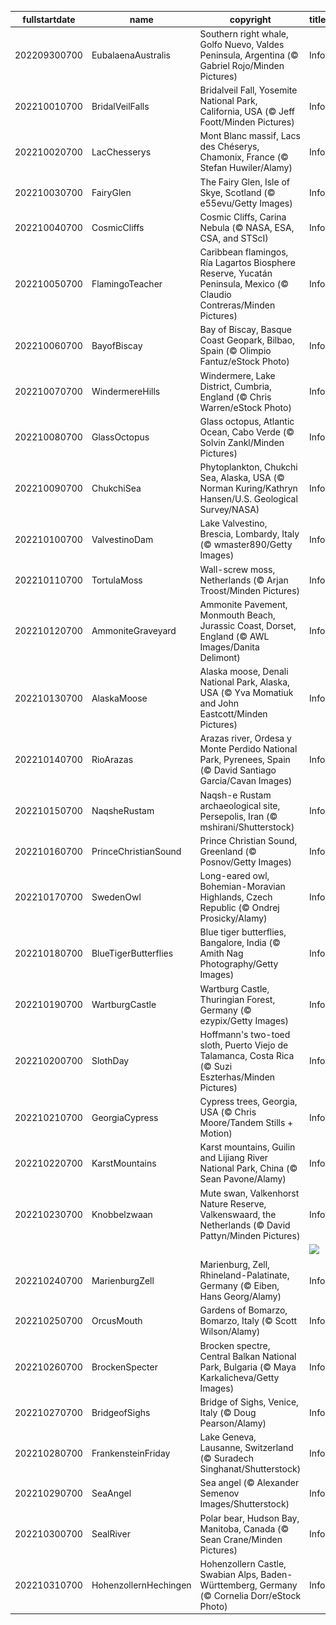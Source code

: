 |fullstartdate|name|copyright|title|image|
|--|--|--|--|--|
202209300700|EubalaenaAustralis|Southern right whale, Golfo Nuevo, Valdes Peninsula, Argentina (© Gabriel Rojo/Minden Pictures)|Info|![](/en-AU/2022/10/202209300700EubalaenaAustralis.jpg)|
202210010700|BridalVeilFalls|Bridalveil Fall, Yosemite National Park, California, USA (© Jeff Foott/Minden Pictures)|Info|![](/en-AU/2022/10/202210010700BridalVeilFalls.jpg)|
202210020700|LacChesserys|Mont Blanc massif, Lacs des Chéserys, Chamonix, France (© Stefan Huwiler/Alamy)|Info|![](/en-AU/2022/10/202210020700LacChesserys.jpg)|
202210030700|FairyGlen|The Fairy Glen, Isle of Skye, Scotland (© e55evu/Getty Images)|Info|![](/en-AU/2022/10/202210030700FairyGlen.jpg)|
202210040700|CosmicCliffs|Cosmic Cliffs, Carina Nebula (© NASA, ESA, CSA, and STScI)|Info|![](/en-AU/2022/10/202210040700CosmicCliffs.jpg)|
202210050700|FlamingoTeacher|Caribbean flamingos, Ría Lagartos Biosphere Reserve, Yucatán Peninsula, Mexico (© Claudio Contreras/Minden Pictures)|Info|![](/en-AU/2022/10/202210050700FlamingoTeacher.jpg)|
202210060700|BayofBiscay|Bay of Biscay, Basque Coast Geopark, Bilbao, Spain (© Olimpio Fantuz/eStock Photo)|Info|![](/en-AU/2022/10/202210060700BayofBiscay.jpg)|
202210070700|WindermereHills|Windermere, Lake District, Cumbria, England (© Chris Warren/eStock Photo)|Info|![](/en-AU/2022/10/202210070700WindermereHills.jpg)|
202210080700|GlassOctopus|Glass octopus, Atlantic Ocean, Cabo Verde (© Solvin Zankl/Minden Pictures)|Info|![](/en-AU/2022/10/202210080700GlassOctopus.jpg)|
202210090700|ChukchiSea|Phytoplankton, Chukchi Sea, Alaska, USA (© Norman Kuring/Kathryn Hansen/U.S. Geological Survey/NASA)|Info|![](/en-AU/2022/10/202210090700ChukchiSea.jpg)|
202210100700|ValvestinoDam|Lake Valvestino, Brescia, Lombardy, Italy (© wmaster890/Getty Images)|Info|![](/en-AU/2022/10/202210100700ValvestinoDam.jpg)|
202210110700|TortulaMoss|Wall-screw moss, Netherlands (© Arjan Troost/Minden Pictures)|Info|![](/en-AU/2022/10/202210110700TortulaMoss.jpg)|
202210120700|AmmoniteGraveyard|Ammonite Pavement, Monmouth Beach, Jurassic Coast, Dorset, England (© AWL Images/Danita Delimont)|Info|![](/en-AU/2022/10/202210120700AmmoniteGraveyard.jpg)|
202210130700|AlaskaMoose|Alaska moose, Denali National Park, Alaska, USA (© Yva Momatiuk and John Eastcott/Minden Pictures)|Info|![](/en-AU/2022/10/202210130700AlaskaMoose.jpg)|
202210140700|RioArazas|Arazas river, Ordesa y Monte Perdido National Park, Pyrenees, Spain (© David Santiago Garcia/Cavan Images)|Info|![](/en-AU/2022/10/202210140700RioArazas.jpg)|
202210150700|NaqsheRustam|Naqsh-e Rustam archaeological site, Persepolis, Iran (© mshirani/Shutterstock)|Info|![](/en-AU/2022/10/202210150700NaqsheRustam.jpg)|
202210160700|PrinceChristianSound|Prince Christian Sound, Greenland (© Posnov/Getty Images)|Info|![](/en-AU/2022/10/202210160700PrinceChristianSound.jpg)|
202210170700|SwedenOwl|Long-eared owl, Bohemian-Moravian Highlands, Czech Republic (© Ondrej Prosicky/Alamy)|Info|![](/en-AU/2022/10/202210170700SwedenOwl.jpg)|
202210180700|BlueTigerButterflies|Blue tiger butterflies, Bangalore, India (© Amith Nag Photography/Getty Images)|Info|![](/en-AU/2022/10/202210180700BlueTigerButterflies.jpg)|
202210190700|WartburgCastle|Wartburg Castle, Thuringian Forest, Germany (© ezypix/Getty Images)|Info|![](/en-AU/2022/10/202210190700WartburgCastle.jpg)|
202210200700|SlothDay|Hoffmann's two-toed sloth, Puerto Viejo de Talamanca, Costa Rica (© Suzi Eszterhas/Minden Pictures)|Info|![](/en-AU/2022/10/202210200700SlothDay.jpg)|
202210210700|GeorgiaCypress|Cypress trees, Georgia, USA (© Chris Moore/Tandem Stills + Motion)|Info|![](/en-AU/2022/10/202210210700GeorgiaCypress.jpg)|
202210220700|KarstMountains|Karst mountains, Guilin and Lijiang River National Park, China (© Sean Pavone/Alamy)|Info|![](/en-AU/2022/10/202210220700KarstMountains.jpg)|
202210230700|Knobbelzwaan|Mute swan, Valkenhorst Nature Reserve, Valkenswaard, the Netherlands (© David Pattyn/Minden Pictures)|Info|![](/en-AU/2022/10/202210230700Knobbelzwaan.jpg)|
||||![](/en-AU/2022/10/.jpg)|
202210240700|MarienburgZell|Marienburg, Zell, Rhineland-Palatinate, Germany (© Eiben, Hans Georg/Alamy)|Info|![](/en-AU/2022/10/202210240700MarienburgZell.jpg)|
202210250700|OrcusMouth|Gardens of Bomarzo, Bomarzo, Italy (© Scott Wilson/Alamy)|Info|![](/en-AU/2022/10/202210250700OrcusMouth.jpg)|
202210260700|BrockenSpecter|Brocken spectre, Central Balkan National Park, Bulgaria (© Maya Karkalicheva/Getty Images)|Info|![](/en-AU/2022/10/202210260700BrockenSpecter.jpg)|
202210270700|BridgeofSighs|Bridge of Sighs, Venice, Italy (© Doug Pearson/Alamy)|Info|![](/en-AU/2022/10/202210270700BridgeofSighs.jpg)|
202210280700|FrankensteinFriday|Lake Geneva, Lausanne, Switzerland (© Suradech Singhanat/Shutterstock)|Info|![](/en-AU/2022/10/202210280700FrankensteinFriday.jpg)|
202210290700|SeaAngel|Sea angel (© Alexander Semenov Images/Shutterstock)|Info|![](/en-AU/2022/10/202210290700SeaAngel.jpg)|
202210300700|SealRiver|Polar bear, Hudson Bay, Manitoba, Canada (© Sean Crane/Minden Pictures)|Info|![](/en-AU/2022/10/202210300700SealRiver.jpg)|
202210310700|HohenzollernHechingen|Hohenzollern Castle, Swabian Alps, Baden-Württemberg, Germany (© Cornelia Dorr/eStock Photo)|Info|![](/en-AU/2022/10/202210310700HohenzollernHechingen.jpg)|
